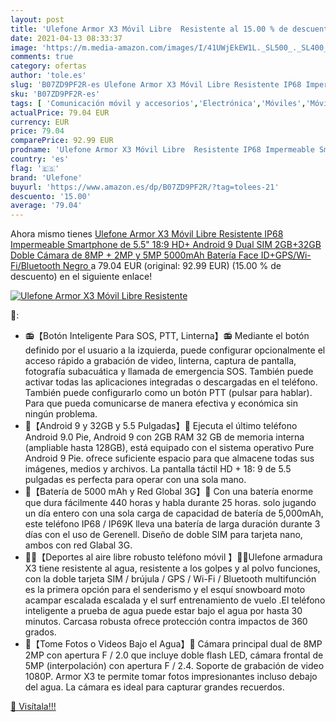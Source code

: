 ```yaml
---
layout: post
title: 'Ulefone Armor X3 Móvil Libre  Resistente al 15.00 % de descuento'
date: 2021-04-13 08:33:37
image: 'https://m.media-amazon.com/images/I/41UWjEkEW1L._SL500_._SL400_.jpg'
comments: true
category: ofertas
author: 'tole.es'
slug: 'B07ZD9PF2R-es Ulefone Armor X3 Móvil Libre Resistente IP68 Impermeable...'
sku: 'B07ZD9PF2R-es'
tags: [ 'Comunicación móvil y accesorios','Electrónica','Móviles','Móviles y smartphones libres','android','ulefone', ]
actualPrice: 79.04 EUR
currency: EUR
price: 79.04
comparePrice: 92.99 EUR
prodname: 'Ulefone Armor X3 Móvil Libre  Resistente IP68 Impermeable Smartphone de 5.5"  18:9  HD+ Android 9 Dual SIM  2GB+32GB  Doble Cámara de 8MP + 2MP y 5MP 5000mAh Batería Face ID+GPS/Wi-Fi/Bluetooth Negro '
country: 'es'
flag: '🇪🇸'
brand: 'Ulefone'
buyurl: 'https://www.amazon.es/dp/B07ZD9PF2R/?tag=tolees-21'
descuento: '15.00'
average: '79.04'
---
```


Ahora mismo tienes [Ulefone Armor X3 Móvil Libre  Resistente IP68 Impermeable Smartphone de 5.5"  18:9  HD+ Android 9 Dual SIM  2GB+32GB  Doble Cámara de 8MP + 2MP y 5MP 5000mAh Batería Face ID+GPS/Wi-Fi/Bluetooth Negro ](https://www.amazon.es/dp/B07ZD9PF2R/?tag=tolees-21) a 79.04 EUR (original: 92.99 EUR) (15.00 %  de descuento) en el siguiente enlace!

[![Ulefone Armor X3 Móvil Libre  Resistente](https://m.media-amazon.com/images/I/41UWjEkEW1L._SL500_._SL400_.jpg)](https://www.amazon.es/dp/B07ZD9PF2R/?tag=tolees-21)

🔎:

- 📻【Botón Inteligente Para SOS, PTT, Linterna】📻 Mediante el botón definido por el usuario a la izquierda, puede configurar opcionalmente el acceso rápido a grabación de video, linterna, captura de pantalla, fotografía subacuática y llamada de emergencia SOS. También puede activar todas las aplicaciones integradas o descargadas en el teléfono. También puede configurarlo como un botón PTT (pulsar para hablar). Para que pueda comunicarse de manera efectiva y económica sin ningún problema.
- 📲【Android 9 y 32GB y 5.5 Pulgadas】📲 Ejecuta el último teléfono Android 9.0 Pie, Android 9 con 2GB RAM 32 GB de memoria interna (ampliable hasta 128GB), está equipado con el sistema operativo Pure Android 9 Pie. ofrece suficiente espacio para que almacene todas sus imágenes, medios y archivos. La pantalla táctil HD + 18: 9 de 5.5 pulgadas es perfecta para operar con una sola mano.
- 🔋【Batería de 5000 mAh y Red Global 3G】🔋 Con una batería enorme que dura fácilmente 440 horas y habla durante 25 horas. solo jugando un día entero con una sola carga de capacidad de batería de 5,000mAh, este teléfono IP68 / IP69K lleva una batería de larga duración durante 3 días con el uso de Gerenell. Diseño de doble SIM para tarjeta nano, ambos con red Glabal 3G.
- 🚴‍♂【Deportes al aire libre robusto teléfono móvil 】🚴‍♂Ulefone armadura X3 tiene resistente al agua, resistente a los golpes y al polvo funciones, con la doble tarjeta SIM / brújula / GPS / Wi-Fi / Bluetooth multifunción es la primera opción para el senderismo y el esquí snowboard moto acampar escalada escalada y el surf entrenamiento de vuelo .El teléfono inteligente a prueba de agua puede estar bajo el agua por hasta 30 minutos. Carcasa robusta ofrece protección contra impactos de 360 grados.
- 📸【Tome Fotos o Videos Bajo el Agua】📸 Cámara principal dual de 8MP 2MP con apertura F / 2.0 que incluye doble flash LED, cámara frontal de 5MP (interpolación) con apertura F / 2.4. Soporte de grabación de video 1080P. Armor X3 te permite tomar fotos impresionantes incluso debajo del agua. La cámara es ideal para capturar grandes recuerdos.

[🛒 Visítala!!!](https://www.amazon.es/dp/B07ZD9PF2R/?tag=tolees-21)
